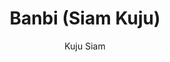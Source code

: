 --- 
slug: "banbi-siam-kuju"
title: "Banbi (Siam Kuju)"
publishdate: "2018-12-25"
src: "https://365manga.net/manga/banbi-siam-kuju"
author: "Kuju Siam"
image: "https://data.365manga.net/images/thumbnails/32669-banbi-siam-kuju.jpg"
tags: ["Fantasy","Romance","Yaoi"]
chapters: ["Chapter 4: Le Quatrième ","Chapter 3: Le Troisièmev ","Chapter 2: Le Deuxième ","Chapter 1: Le Premier"]
chapterlinks: ["https://365manga.net/banbi-siam-kuju/chapter-4.html","https://365manga.net/banbi-siam-kuju/chapter-3.html","https://365manga.net/banbi-siam-kuju/chapter-2.html","https://365manga.net/banbi-siam-kuju/chapter-1.html"]
description: "My unforgettable man for the rest of my life.
Bambi is a human being that can 'transform into a bear' when angry. When he was in elementary school, he kept himself from transforming after he knew the secret of the beast species. He met Ookuma who was the reason for his first time turning into a bear! Tormented by Ookuma, Bambi gets angry or sad ... the emotions he was suppressing were overflowing.
'I hate you!'
Although he thought that ... he saw the appearance of Ookuma, who was laughing with a broken heart and Bambi's emotions become a figure of a bear!
A man who does not dress well × Tsundere Beastman."
---